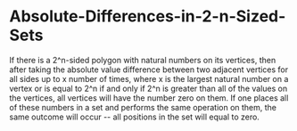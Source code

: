# Absolute-Differences-in-2-n-Sized-Sets

 If there is a 2^n-sided polygon with natural numbers on its vertices, then after taking the absolute value difference between two adjacent vertices for all sides up to x number of times, where x is the largest natural number on a vertex or is equal to 2^n if and only if 2^n is greater than all of the values on the vertices, all vertices will have the number zero on them. If one places all of these numbers in a set and performs the same operation on them, the same outcome will occur -- all positions in the set will equal to zero. 
